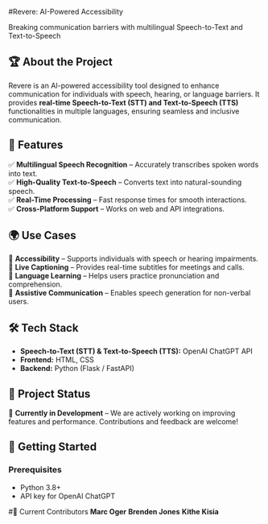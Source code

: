 #Revere: AI-Powered Accessibility

Breaking communication barriers with multilingual Speech-to-Text and Text-to-Speech

## 🏆 About the Project  
Revere is an AI-powered accessibility tool designed to enhance communication for individuals with speech, hearing, or language barriers. It provides **real-time Speech-to-Text (STT) and Text-to-Speech (TTS)** functionalities in multiple languages, ensuring seamless and inclusive communication.  

## 🚀 Features  
✅ **Multilingual Speech Recognition** – Accurately transcribes spoken words into text.  
✅ **High-Quality Text-to-Speech** – Converts text into natural-sounding speech.  
✅ **Real-Time Processing** – Fast response times for smooth interactions.  
✅ **Cross-Platform Support** – Works on web and API integrations.  

## 🌍 Use Cases  
🔹 **Accessibility** – Supports individuals with speech or hearing impairments.  
🔹 **Live Captioning** – Provides real-time subtitles for meetings and calls.  
🔹 **Language Learning** – Helps users practice pronunciation and comprehension.  
🔹 **Assistive Communication** – Enables speech generation for non-verbal users.  

## 🛠️ Tech Stack  
- **Speech-to-Text (STT) & Text-to-Speech (TTS):** OpenAI ChatGPT API  
- **Frontend:** HTML, CSS  
- **Backend:** Python (Flask / FastAPI)  

## 🚧 Project Status  
🚧 **Currently in Development** – We are actively working on improving features and performance. Contributions and feedback are welcome!  

## 🏁 Getting Started  
### Prerequisites  
- Python 3.8+  
- API key for OpenAI ChatGPT  

#🤝 Current Contributors
**Marc Oger**
**Brenden Jones**
**Kithe Kisia**

